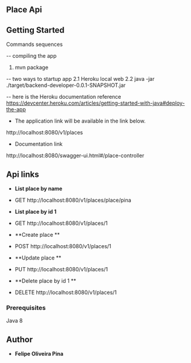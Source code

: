 ## Place Api 


## Getting Started

Commands sequences

-- compiling the app
1. mvn package 

-- two ways to startup app
2.1 Heroku local web 
2.2 java -jar ./target/backend-developer-0.0.1-SNAPSHOT.jar


-- here is the Heroku documentation reference
https://devcenter.heroku.com/articles/getting-started-with-java#deploy-the-app

* The application link will be available in the link below.

http://localhost:8080/v1/places

* Documentation link 

http://localhost:8080/swagger-ui.html#/place-controller

## Api links

* **List place by name** 
- GET http://localhost:8080/v1/places/place/pina


* **List place by id 1** 
- GET http://localhost:8080/v1/places/1


* **Create place ** 
- POST http://localhost:8080/v1/places/1


* **Update place ** 
- PUT http://localhost:8080/v1/places/1


* **Delete place by id 1 ** 
- DELETE http://localhost:8080/v1/places/1


### Prerequisites 

Java 8


## Author

* **Felipe Oliveira Pina**